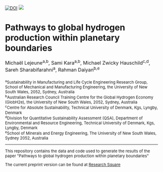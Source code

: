 [![DOI](https://zenodo.org/badge/940091341.svg)](https://doi.org/10.5281/zenodo.14939868) <a href="https://www.globh2e.org.au/"><img src="https://img.shields.io/badge/ARC:Funding%20number-IC200100023-blue.svg"/></a>

# **Pathways to global hydrogen production within planetary boundaries**

<div style="text-align: left; font-size: 16px;">Michaël Lejeune<sup>a,b</sup>, Sami Kara<sup>a,b</sup>, Michael Zwicky Hauschild<sup>c,d</sup>, Sareh Sharabifarahni<sup>a</sup>, Rahman Daiyan<sup>b,e</sup> <br><br>

<div style="text-align: left; font-size: 13px;"><sup>a</sup>Sustainability in Manufacturing and Life Cycle Engineering Research Group, School of Mechanical and Manufacturing Engineering, the University of New South Wales, 2052, Sydney, Australia<br>

<div style="text-align: left; font-size: 13px;">
<sup>b</sup>Australian Research Council Training Centre for the Global Hydrogen Economy (GlobH2e), the University of New South Wales, 2052, Sydney, Australia <br>

<div style="text-align: left; font-size: 13px;">
<sup>c</sup>Centre for Absolute Sustainability, Technical University of Denmark, Kgs, Lyngby, Denmark

<div style="text-align: left; font-size: 13px;">
<sup>d</sup>Division for Quantitative Sustainability Assessment (QSA), Department of Environmental and Resource Engineering, Technical University of Denmark, Kgs, Lyngby, Denmark<br>

<div style="text-align: left; font-size: 13px;">
<sup>e</sup>School of Minerals and Energy Engineering, The University of New South Wales, Sydney 2052, Australia<br>

---

This repository contains the data and code used to generate the results of the paper "Pathways to global hydrogen production within planetary boundaries"

The current preprint version can be found at [Research Square](https://doi.org/10.21203/rs.3.rs-5917828/v1)
